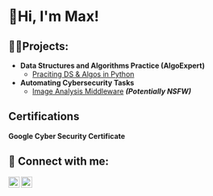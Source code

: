 <h1>👋Hi, I'm Max!</h1>

<h2>👨‍💻Projects:</h2>

- <b>Data Structures and Algorithms Practice (AlgoExpert)</b>
  - [Praciting DS & Algos in Python](https://github.com/joshmadakor1/Algorithms-Practice)
- <b>Automating Cybersecurity Tasks</b>
  - [Image Analysis Middleware](https://github.com/joshmadakor1/4chan-Image-Analysis-Middleware-C964) <b><i>(Potentially NSFW)</b></i>
  
<h2>Certifications</h2>

<b>Google Cyber Security Certificate</b>


<h2> 🤳 Connect with me:</h2>

[<img align="left" alt="MaxfieldWilkinson | LinkedIn" width="22px" src="https://cdn.jsdelivr.net/npm/simple-icons@v3/icons/linkedin.svg" />][linkedin]
[<img align="left" alt="MaxfieldWilkinson | Instagram" width="22px" src="https://cdn.jsdelivr.net/npm/simple-icons@v3/icons/instagram.svg" />][instagram]

[instagram]: https://www.instagram.com/maxfield.wilkinson/
[linkedin]: https://www.linkedin.com/in/maxfield-wilkinson/
